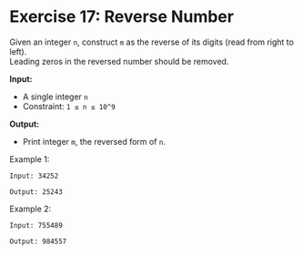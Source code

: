 # Exercise 17: Reverse Number
  
Given an integer `n`, construct `m` as the reverse of its digits (read from right to left).  
Leading zeros in the reversed number should be removed.

**Input:**  
- A single integer `n`  
- Constraint: `1 ≤ n ≤ 10^9`

**Output:**  
- Print integer `m`, the reversed form of `n`.

Example 1:
```
Input: 34252
```
```
Output: 25243
```
Example 2:
```
Input: 755489
```
```
Output: 984557
```
